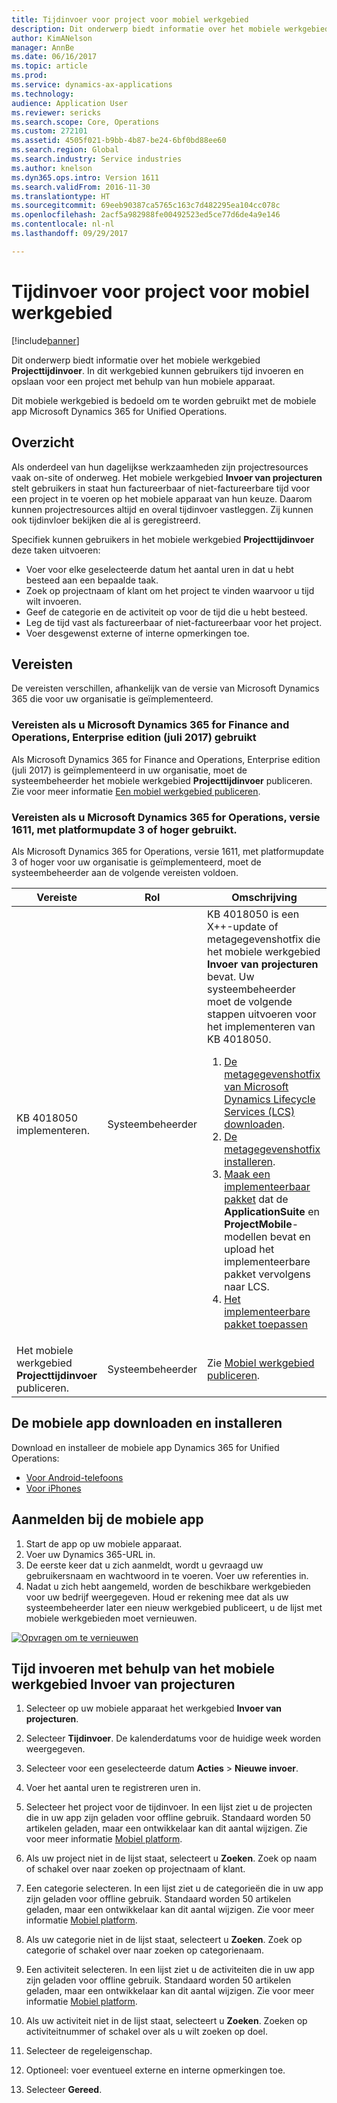 ```yaml
---
title: Tijdinvoer voor project voor mobiel werkgebied
description: Dit onderwerp biedt informatie over het mobiele werkgebied voor invoer van projecturen. In dit werkgebied kunnen gebruikers tijd invoeren en opslaan voor een project met behulp van hun mobiele apparaat.
author: KimANelson
manager: AnnBe
ms.date: 06/16/2017
ms.topic: article
ms.prod: 
ms.service: dynamics-ax-applications
ms.technology: 
audience: Application User
ms.reviewer: sericks
ms.search.scope: Core, Operations
ms.custom: 272101
ms.assetid: 4505f021-b9bb-4b87-be24-6bf0bd88ee60
ms.search.region: Global
ms.search.industry: Service industries
ms.author: knelson
ms.dyn365.ops.intro: Version 1611
ms.search.validFrom: 2016-11-30
ms.translationtype: HT
ms.sourcegitcommit: 69eeb90387ca5765c163c7d482295ea104cc078c
ms.openlocfilehash: 2acf5a982988fe00492523ed5ce77d6de4a9e146
ms.contentlocale: nl-nl
ms.lasthandoff: 09/29/2017

---
```


# <a name="project-time-entry-mobile-workspace"></a>Tijdinvoer voor project voor mobiel werkgebied

[!include[banner](../includes/banner.md)]

Dit onderwerp biedt informatie over het mobiele werkgebied **Projecttijdinvoer**. In dit werkgebied kunnen gebruikers tijd invoeren en opslaan voor een project met behulp van hun mobiele apparaat.

Dit mobiele werkgebied is bedoeld om te worden gebruikt met de mobiele app Microsoft Dynamics 365 for Unified Operations. 

## <a name="overview"></a>Overzicht
Als onderdeel van hun dagelijkse werkzaamheden zijn projectresources vaak on-site of onderweg. Het mobiele werkgebied **Invoer van projecturen** stelt gebruikers in staat hun factureerbaar of niet-factureerbare tijd voor een project in te voeren op het mobiele apparaat van hun keuze. Daarom kunnen projectresources altijd en overal tijdinvoer vastleggen. Zij kunnen ook tijdinvloer bekijken die al is geregistreerd. 

Specifiek kunnen gebruikers in het mobiele werkgebied **Projecttijdinvoer** deze taken uitvoeren:

-   Voer voor elke geselecteerde datum het aantal uren in dat u hebt besteed aan een bepaalde taak.
-   Zoek op projectnaam of klant om het project te vinden waarvoor u tijd wilt invoeren.
-   Geef de categorie en de activiteit op voor de tijd die u hebt besteed.
-   Leg de tijd vast als factureerbaar of niet-factureerbaar voor het project.
-   Voer desgewenst externe of interne opmerkingen toe.

## <a name="prerequisites"></a>Vereisten
De vereisten verschillen, afhankelijk van de versie van Microsoft Dynamics 365 die voor uw organisatie is geïmplementeerd.

### <a name="prerequisites-if-you-use-microsoft-dynamics-365-for-finance-and-operations-enterprise-edition-july-2017"></a>Vereisten als u Microsoft Dynamics 365 for Finance and Operations, Enterprise edition (juli 2017) gebruikt 
Als Microsoft Dynamics 365 for Finance and Operations, Enterprise edition (juli 2017) is geïmplementeerd in uw organisatie, moet de systeembeheerder het mobiele werkgebied **Projecttijdinvoer** publiceren. Zie voor meer informatie [Een mobiel werkgebied publiceren](../../dev-itpro/mobile-apps/publish-mobile-workspace.md).

### <a name="prerequisites-if-you-use-microsoft-dynamics-365-for-operations-version-1611-with-platform-update-3-or-later"></a>Vereisten als u Microsoft Dynamics 365 for Operations, versie 1611, met platformupdate 3 of hoger gebruikt.
Als Microsoft Dynamics 365 for Operations, versie 1611, met platformupdate 3 of hoger voor uw organisatie is geïmplementeerd, moet de systeembeheerder aan de volgende vereisten voldoen. 

<table>
<thead>
<tr class="header">
<th>Vereiste</th>
<th>Rol</th>
<th>Omschrijving</th>
</tr>
</thead>
<tbody>
<tr class="odd">

<td>KB 4018050 implementeren.</td>
<td>Systeembeheerder</td>
<td>KB 4018050 is een X++-update of metagegevenshotfix die het mobiele werkgebied <strong>Invoer van projecturen</strong> bevat. Uw systeembeheerder moet de volgende stappen uitvoeren voor het implementeren van KB 4018050.
<ol>
<li><a href="../../dev-itpro/migration-upgrade/download-hotfix-lcs.md">De metagegevenshotfix van Microsoft Dynamics Lifecycle Services (LCS) downloaden</a>.</li>
<li><a href="../../dev-itpro/migration-upgrade/install-metadata-hotfix-package.md">De metagegevenshotfix installeren</a>.</li>
<li><a href="../../dev-itpro/deployment/create-apply-deployable-package.md">Maak een implementeerbaar pakket</a> dat de <strong>ApplicationSuite</strong> en <strong>ProjectMobile</strong>-modellen bevat en upload het implementeerbare pakket vervolgens naar LCS.</li>
<li><a href="../../dev-itpro/deployment/apply-deployable-package-system.md">Het implementeerbare pakket toepassen</a></li>

</ol></td>
</tr>
<tr class="even">
<td>Het mobiele werkgebied <strong>Projecttijdinvoer</strong> publiceren.</td>
<td>Systeembeheerder</td>
<td>Zie <a href="../../dev-itpro/mobile-apps/publish-mobile-workspace.md">Mobiel werkgebied publiceren</a>.</td>
</tr>
</tbody>
</table>

## <a name="download-and-install-the-mobile-app"></a>De mobiele app downloaden en installeren

Download en installeer de mobiele app Dynamics 365 for Unified Operations:

-   [Voor Android-telefoons](https://go.microsoft.com/fwlink/?linkid=850662)
-   [Voor iPhones](https://go.microsoft.com/fwlink/?linkid=850663)

## <a name="sign-in-to-the-mobile-app"></a>Aanmelden bij de mobiele app
1.  Start de app op uw mobiele apparaat.
2.  Voer uw Dynamics 365-URL in.
3.  De eerste keer dat u zich aanmeldt, wordt u gevraagd uw gebruikersnaam en wachtwoord in te voeren. Voer uw referenties in.
4.  Nadat u zich hebt aangemeld, worden de beschikbare werkgebieden voor uw bedrijf weergegeven. Houd er rekening mee dat als uw systeembeheerder later een nieuw werkgebied publiceert, u de lijst met mobiele werkgebieden moet vernieuwen.

[![Opvragen om te vernieuwen](./media/pull-to-refresh-list-of-workspaces-183x300.png)](./media/pull-to-refresh-list-of-workspaces.png)

## <a name="enter-time-by-using-the-project-time-entry-mobile-workspace"></a>Tijd invoeren met behulp van het mobiele werkgebied Invoer van projecturen
1.  Selecteer op uw mobiele apparaat het werkgebied **Invoer van projecturen**.
2.  Selecteer **Tijdinvoer**. De kalenderdatums voor de huidige week worden weergegeven.
3.  Selecteer voor een geselecteerde datum **Acties** &gt; **Nieuwe invoer**.
4.  Voer het aantal uren te registreren uren in.
5.  Selecteer het project voor de tijdinvoer. In een lijst ziet u de projecten die in uw app zijn geladen voor offline gebruik. Standaard worden 50 artikelen geladen, maar een ontwikkelaar kan dit aantal wijzigen. Zie voor meer informatie [Mobiel platform](../../dev-itpro/mobile-apps/platform/mobile-platform-home-page.md).
6.  Als uw project niet in de lijst staat, selecteert u **Zoeken**. Zoek op naam of schakel over naar zoeken op projectnaam of klant.
7.  Een categorie selecteren. In een lijst ziet u de categorieën die in uw app zijn geladen voor offline gebruik. Standaard worden 50 artikelen geladen, maar een ontwikkelaar kan dit aantal wijzigen. Zie voor meer informatie [Mobiel platform](../../dev-itpro/mobile-apps/platform/mobile-platform-home-page.md).
8.  Als uw categorie niet in de lijst staat, selecteert u **Zoeken**. Zoek op categorie of schakel over naar zoeken op categorienaam.
9.  Een activiteit selecteren. In een lijst ziet u de activiteiten die in uw app zijn geladen voor offline gebruik. Standaard worden 50 artikelen geladen, maar een ontwikkelaar kan dit aantal wijzigen. Zie voor meer informatie [Mobiel platform](../../dev-itpro/mobile-apps/platform/mobile-platform-home-page.md).
10. Als uw activiteit niet in de lijst staat, selecteert u **Zoeken**. Zoeken op activiteitnummer of schakel over als u wilt zoeken op doel.

11. Selecteer de regeleigenschap.
12. Optioneel: voer eventueel externe en interne opmerkingen toe.
13. Selecteer **Gereed**.

